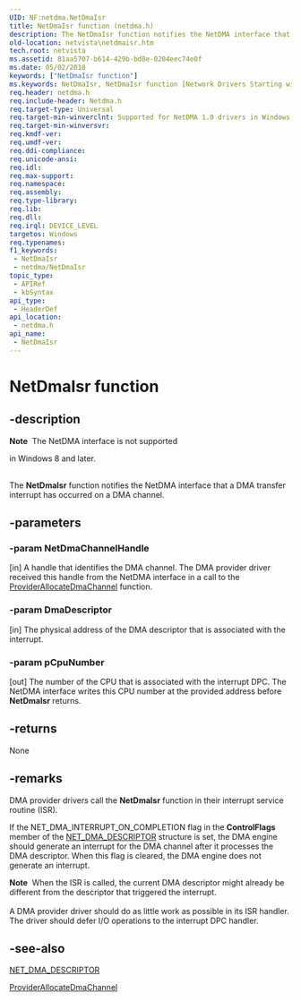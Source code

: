 ```yaml
---
UID: NF:netdma.NetDmaIsr
title: NetDmaIsr function (netdma.h)
description: The NetDmaIsr function notifies the NetDMA interface that a DMA transfer interrupt has occurred on a DMA channel.
old-location: netvista\netdmaisr.htm
tech.root: netvista
ms.assetid: 81aa5707-b614-429b-bd8e-0204eec74e0f
ms.date: 05/02/2018
keywords: ["NetDmaIsr function"]
ms.keywords: NetDmaIsr, NetDmaIsr function [Network Drivers Starting with Windows Vista], netdma/NetDmaIsr, netdma_ref_5a9b1659-b106-4eed-931d-f2ad8b2476e9.xml, netvista.netdmaisr
req.header: netdma.h
req.include-header: Netdma.h
req.target-type: Universal
req.target-min-winverclnt: Supported for NetDMA 1.0 drivers in Windows Vista.
req.target-min-winversvr: 
req.kmdf-ver: 
req.umdf-ver: 
req.ddi-compliance: 
req.unicode-ansi: 
req.idl: 
req.max-support: 
req.namespace: 
req.assembly: 
req.type-library: 
req.lib: 
req.dll: 
req.irql: DEVICE_LEVEL
targetos: Windows
req.typenames: 
f1_keywords:
 - NetDmaIsr
 - netdma/NetDmaIsr
topic_type:
 - APIRef
 - kbSyntax
api_type:
 - HeaderDef
api_location:
 - netdma.h
api_name:
 - NetDmaIsr
---
```


# NetDmaIsr function


## -description

<div class="alert"><b>Note</b>  The NetDMA interface is not supported 

in Windows 8 and later.</div><div> </div>The 
  <b>NetDmaIsr</b> function notifies the NetDMA interface that a DMA transfer interrupt has occurred on a DMA
  channel.

## -parameters

### -param NetDmaChannelHandle 

[in]
A handle that identifies the DMA channel. The DMA provider driver received this handle from the
     NetDMA interface in a call to the 
     <a href="/windows-hardware/drivers/ddi/netdma/nc-netdma-dma_channel_allocate_handler">
     ProviderAllocateDmaChannel</a> function.

### -param DmaDescriptor 

[in]
The physical address of the DMA descriptor that is associated with the interrupt.

### -param pCpuNumber 

[out]
The number of the CPU that is associated with the interrupt DPC. The NetDMA interface writes this
     CPU number at the provided address before 
     <b>NetDmaIsr</b> returns.

## -returns

None

## -remarks

DMA provider drivers call the 
    <b>NetDmaIsr</b> function in their interrupt service routine (ISR).

If the NET_DMA_INTERRUPT_ON_COMPLETION flag in the 
    <b>ControlFlags</b> member of the 
    <a href="/windows-hardware/drivers/ddi/netdma/ns-netdma-_net_dma_descriptor">NET_DMA_DESCRIPTOR</a> structure is set, the
    DMA engine should generate an interrupt for the DMA channel after it processes the DMA descriptor. When
    this flag is cleared, the DMA engine does not generate an interrupt.

<div class="alert"><b>Note</b>  When the ISR is called, the current DMA descriptor might already be different from
    the descriptor that triggered the interrupt.</div>
<div> </div>
A DMA provider driver should do as little work as possible in its ISR handler. The driver should defer
    I/O operations to the interrupt DPC handler.

## -see-also

<a href="/windows-hardware/drivers/ddi/netdma/ns-netdma-_net_dma_descriptor">NET_DMA_DESCRIPTOR</a>



<a href="/windows-hardware/drivers/ddi/netdma/nc-netdma-dma_channel_allocate_handler">ProviderAllocateDmaChannel</a>